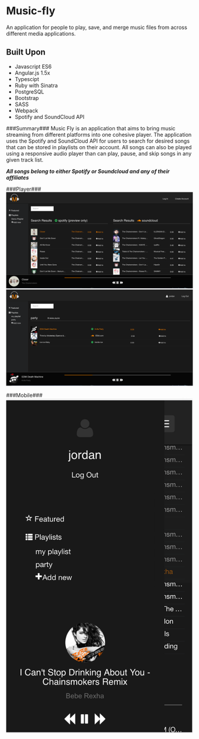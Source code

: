 # Music-fly
An application for people to play, save, and merge music files from  across different media applications.

## Built Upon
- Javascript ES6
- Angular.js 1.5x
- Typescipt
- Ruby with Sinatra
- PostgreSQL
- Bootstrap
- SASS
- Webpack
- Spotify and SoundCloud API

###Summary###
Music Fly is an application that aims to bring music streaming from different platforms into one cohesive player. The application uses the Spotify and SoundCloud API for users to search for desired songs that can be stored in playlists on their account. All songs can also be played using a responsive audio player than can play, pause, and skip songs in any given track list.

**_All songs belong to either Spotify or Soundcloud and any of their affiliates_**

###Player###
![alt text](client/src/assets/images/demo/image1.png "Search")
![alt text](client/src/assets/images/demo/image2.png "Playlist")

###Mobile###
![alt text](client/src/assets/images/demo/image3.png "Mobile")

